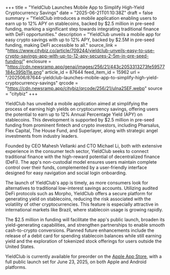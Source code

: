 +++
title = "YieldClub Launches Mobile App to Simplify High-Yield Cryptocurrency Savings"
date = "2025-06-21T01:10:38Z"
draft = false
summary = "YieldClub introduces a mobile application enabling users to earn up to 12% APY on stablecoins, backed by $2.5 million in pre-seed funding, marking a significant step towards integrating traditional finance with DeFi opportunities."
description = "YieldClub unveils a mobile app for easy crypto savings with up to 12% APY, backed by $2.5M in pre-seed funding, making DeFi accessible to all."
source_link = "https://www.citybiz.co/article/709244/yieldclub-unveils-easy-to-use-crypto-savings-app-with-up-to-12-apy-secures-2-5m-in-pre-seed-funding/"
enclosure = "https://cdn.newsramp.app/genai/images/256/21/443c2053313273fe59577184c395b11e.png"
article_id = 87644
feed_item_id = 15962
url = "/202506/87644-yieldclub-launches-mobile-app-to-simplify-high-yield-cryptocurrency-savings"
qrcode = "https://cdn.newsramp.app/citybiz/qrcode/256/21/ulna25EF.webp"
source = "citybiz"
+++

<p>YieldClub has unveiled a mobile application aimed at simplifying the process of earning high yields on cryptocurrency savings, offering users the potential to earn up to 12% Annual Percentage Yield (APY) on stablecoins. This development is supported by $2.5 million in pre-seed funding from prominent fintech and crypto investors, including Pharsalus, Flex Capital, The House Fund, and Superlayer, along with strategic angel investments from industry leaders.</p><p>Founded by CEO Mahesh Vellanki and CTO Michael Li, both with extensive experience in the consumer tech sector, YieldClub seeks to connect traditional finance with the high-reward potential of decentralized finance (DeFi). The app's non-custodial model ensures users maintain complete control over their funds, complemented by a user-friendly interface designed for easy navigation and social login onboarding.</p><p>The launch of YieldClub's app is timely, as more consumers look for alternatives to traditional low-interest savings accounts. Utilizing audited DeFi protocols such as Morpho, YieldClub offers a secure platform for generating yield on stablecoins, reducing the risk associated with the volatility of other cryptocurrencies. This feature is especially attractive in international markets like Brazil, where stablecoin usage is growing rapidly.</p><p>The $2.5 million in funding will facilitate the app's public launch, broaden its yield-generating capabilities, and strengthen partnerships to enable smooth cash-to-crypto conversions. Planned future enhancements include the release of a debit card for spending stablecoin balances while still earning yield and the exploration of tokenized stock offerings for users outside the United States.</p><p>YieldClub is currently available for preorder on the <a href='https://www.apple.com/app-store/' rel='nofollow' target='_blank'>Apple App Store</a>, with a full public launch set for June 23, 2025, on both Apple and Android platforms.</p>